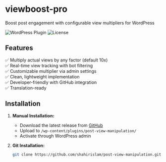 # viewboost-pro

Boost post engagement with configurable view multipliers for WordPress

![WordPress Plugin](https://img.shields.io/badge/WordPress-v5.8%2B-green)
![License](https://img.shields.io/badge/License-GPL%20v2.0-blue)

## Features
✅ Multiply actual views by any factor (default 10x)  
✅ Real-time view tracking with bot filtering  
✅ Customizable multiplier via admin settings  
✅ Clean, lightweight implementation  
✅ Developer-friendly with GitHub integration  
✅ Translation-ready  

## Installation

1. **Manual Installation:**
   - Download the latest release from [GitHub](https://github.com/shahirislam/post-view-manipulation)
   - Upload to `/wp-content/plugins/post-view-manipulation/`
   - Activate through WordPress admin

2. **Git Installation:**
   ```bash
   git clone https://github.com/shahirislam/post-view-manipulation.git
